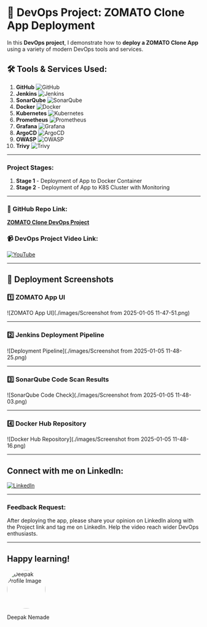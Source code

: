 # 🚀 **DevOps Project: ZOMATO Clone App Deployment**

In this **DevOps project**, I demonstrate how to **deploy a ZOMATO Clone App** using a variety of modern DevOps tools and services.

## 🛠️ Tools & Services Used:

1. **GitHub** ![GitHub](https://img.shields.io/badge/GitHub-181717?style=flat-square&logo=github&logoColor=white)
2. **Jenkins** ![Jenkins](https://img.shields.io/badge/Jenkins-D24939?style=flat-square&logo=jenkins&logoColor=white)
3. **SonarQube** ![SonarQube](https://img.shields.io/badge/SonarQube-4E9BCD?style=flat-square&logo=sonarqube&logoColor=white)
4. **Docker** ![Docker](https://img.shields.io/badge/Docker-2496ED?style=flat-square&logo=docker&logoColor=white)
5. **Kubernetes** ![Kubernetes](https://img.shields.io/badge/Kubernetes-326CE5?style=flat-square&logo=kubernetes&logoColor=white)
6. **Prometheus** ![Prometheus](https://img.shields.io/badge/Prometheus-E6522C?style=flat-square&logo=prometheus&logoColor=white)
7. **Grafana** ![Grafana](https://img.shields.io/badge/Grafana-F46800?style=flat-square&logo=grafana&logoColor=white)
8. **ArgoCD** ![ArgoCD](https://img.shields.io/badge/ArgoCD-EF7B4D?style=flat-square&logo=argo&logoColor=white)
9. **OWASP** ![OWASP](https://img.shields.io/badge/OWASP-000000?style=flat-square&logo=owasp&logoColor=white)
10. **Trivy** ![Trivy](https://img.shields.io/badge/Trivy-00979D?style=flat-square&logo=trivy&logoColor=white)

---

### Project Stages:

1. **Stage 1** - Deployment of App to Docker Container
2. **Stage 2** - Deployment of App to K8S Cluster with Monitoring

---

### 📂 GitHub Repo Link:  
[**ZOMATO Clone DevOps Project**](#)

### 📹 DevOps Project Video Link:  
[![YouTube](https://img.shields.io/badge/YouTube-FF0000?style=flat-square&logo=youtube&logoColor=white)](https://youtu.be/GyoI6-I68aQ)

---

## 📸 Deployment Screenshots

### 1️⃣ **ZOMATO App UI**
![ZOMATO App UI](./images/Screenshot from 2025-01-05 11-47-51.png)

---

### 2️⃣ **Jenkins Deployment Pipeline**
![Deployment Pipeline](./images/Screenshot from 2025-01-05 11-48-25.png)

---

### 3️⃣ **SonarQube Code Scan Results**
![SonarQube Code Check](./images/Screenshot from 2025-01-05 11-48-03.png)

---

### 4️⃣ **Docker Hub Repository**
![Docker Hub Repository](./images/Screenshot from 2025-01-05 11-48-16.png)

---

## Connect with me on LinkedIn:  
[![LinkedIn](https://img.shields.io/badge/LinkedIn-0077B5?style=flat-square&logo=linkedin&logoColor=white)](https://in.linkedin.com/in/deepak-nemade)

---

### Feedback Request:  

After deploying the app, please share your opinion on LinkedIn along with the Project link and tag me on LinkedIn. Help the video reach wider DevOps enthusiasts.

---

## Happy learning!  
<img src="https://media.licdn.com/dms/image/v2/D4D03AQHMQDSm9Tfq2Q/profile-displayphoto-shrink_400_400/profile-displayphoto-shrink_400_400/0/1729761316154?e=2147483647&v=beta&t=abZhdf1PZikY5i4jwQoXTdSy6cmDhl_8kMtOEPvV9HM" alt="Deepak Profile Image" width="100" height="100" style="border-radius:50%;">

Deepak Nemade
